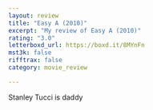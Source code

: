 ```yaml
---
layout: review
title: "Easy A (2010)"
excerpt: "My review of Easy A (2010)"
rating: "3.0"
letterboxd_url: https://boxd.it/8MYnFn
mst3k: false
rifftrax: false
category: movie_review

---
```


Stanley Tucci is daddy